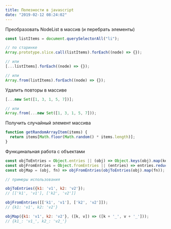 ```yaml
---
title: Полезности в javascript
date: "2019-02-12 08:24:02"
---
```


Преобразовать NodeList в массив (и перебрать элементы)

```js
const listItems = document.querySelectorAll("li");

// по старинке
Array.prototype.slice.call(listItems).forEach((node) => {});

// или
[...listItems].forEach((node) => {});

// или
Array.from(listItems).forEach((node) => {});
```

Удалить повторы в массиве

```js
[...new Set([1, 3, 1, 5, 7])];

// или
Array.from(...new Set([1, 3, 1, 5, 7]));
```

Получить случайный элемент массива

```js
function getRandomArrayItem(items) {
  return items[Math.floor(Math.random() * items.length)];
}
```

Функцинальная работа с объектами

```js
const objToEntries = Object.entries || (obj) => Object.keys(obj).map(key => [key, obj[key]]);
const objFromEntries = Object.fromEntries || (entries) => entries.reduce((obj, [key, val]) => Object.assign(obj, {[key]: val}), {});
const objMap = (obj, fn) => objFromEntries(objToEntries(obj).map(fn));

// примеры использования

objToEntries({k1: 'v1', k2: 'v2'});
// [['k1', 'v1'], ['k2', 'v2']]

objFromEntries([['k1', 'v1'], ['k2', 'v2']]);
// {k1: 'v1', k2: 'v2'}

objMap({k1: 'v1', k2: 'v2'}, ([k, v]) => ([k + '_', v + '_']));
// {k1_: 'v1_', k2_: 'v2_'}
```
